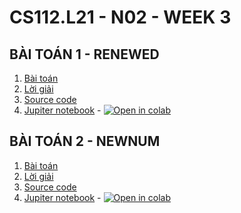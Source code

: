 # CS112.L21 - N02 - WEEK 3
## BÀI TOÁN 1 - RENEWED
1. [Bài toán](week_3/RENEWED/RENEWED.docx)
2. [Lời giải](week_3/RENEWED/README.md)
3. [Source code](week_3/RENEWED/RENEWED.py)
4. [Jupiter notebook](week_3/RENEWED/Renewed.ipynb) - [![Open in colab](https://colab.research.google.com/assets/colab-badge.svg)](https://colab.research.google.com/github/levanphuoc-dev/CS112.L21/blob/main/week_3/RENEWED/Renewed.ipynb)

## BÀI TOÁN 2 - NEWNUM
1. [Bài toán](week_3/NEWNUM/NEWNUM.docx)
2. [Lời giải](week_3/NEWNUM/README.md)
3. [Source code](week_3/NEWNUM/NEWNUM.py)
4. [Jupiter notebook](week_3/NEWNUM/Newnum.ipynb) - [![Open in colab](https://colab.research.google.com/assets/colab-badge.svg)](https://colab.research.google.com/drive/1DcNLH39pbF3HRzWos6QvCcuA73sKQrCO?usp=sharing)
